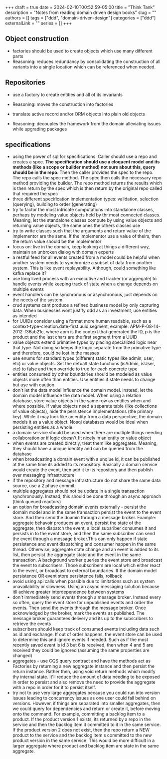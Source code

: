 +++ 
draft = true
date = 2024-02-10T00:52:59-05:00
title = "Think Tank"
description = "Notes from reading domain driven design books"
slug = ""
authors = []
tags = ["ddd", "domain-driven-design"]
categories = ["ddd"]
externalLink = ""
series = []
+++

## Object construction
- factories should be used to create objects which use many different parts
- Reasoning: reduces redundancy by consolidating the construction of all variants into a single location which can be referenced when needed.

## Repositories
- use a factory to create entities and all of its invariants
- Reasoning: moves the construction into factories

- translate active record and/or ORM objects into plain old objects
- Reasoning: decouples the framework from the domain alleviating issues while upgrading packages


## specifications
- using the power of sql for specifications. Caller should use a repo and creates a spec. **The specification should use a eloquent model and its methods (like a scope or builder methed) not sure about this, query should be in the repo**. Then the caller provides the spec to the repo. The repo calls the spec method. The spec then calls the necessary repo method providing the builder. The repo method returns the results which is then return by the spec which is then return by the original repo called that required the spec
- three different specification implementation types: validation, selection (querying), building to order (generating)
- try to factor the most intricate computations into standalone classes, perhaps by modeling value objects held by thr most connected classes. Meaning, let the standalone classes compute by using value objects and returning value objects, the same ones the others classes use
- try to write classes such that the arguments and return value of the implementor are the same. If the implementor use a value of theirs, then the return value should be the implementor
- focus on: live in the domain, keep looking at things a different way, maintain an unbroken dialog with domain experts 
- a restful feed for all events created from a model could be helpful when another system needs to synchronize a subset of data from another system. This is like event replayability. Although, could something like kafka replace it?
- use long lived process with an executive and tracker (or aggregate) to handle events while keeping track of state when a change depends on multiple events
- event handlers can be synchronous or asynchronous, just depends on the needs of the system
- crud systems cant produce a refined business model by only capturing data. When businesses wont justify ddd as an investment, use entities as intended
- for UUIDs consider using a format more human readable, such as a context-type-creation.date-first.uuid.segment, example: APM-P-08-14-2012-f36ab21c, where apm is the context that generated the ID, p is the product and the last chars are the first segment from a UUID
- value objects extend primative types by placing specialized logic near that type. Not doing so keeps the logic separate from the primative type and therefore, could be lost in the masses
- use enums for standard types (different static types like admin, user, etc) or value objects. Set the defualt state functions (isAdmin, isUser, etc) to false and then override to true for each concrete type
- entities consumed by other boundaries should be modeled as value objects more often than entities. Use entities if state needs to change but use with caution
- don't let the data model influence the domain model. Instead, let the domain model influence the data model. When using a relation database, store value objects in the same row as entities when and where possible. If value objects need a separate table (like collections of value objects), hide the persistence implementations (the primary key). While it may look like an entity from a data perspective, the domain models it as a value object. Nosql databases would be ideal when persisting entities as a whole
- a domain service should be used when there are multiple things needing collaboration or if logic doesn't fit nicely in an entity or value object
- when events are created directly, treat them like aggregates. Meaning, they should have a unique identity and can be queried from the database
- when broadcasting a domain event with a unqiue id, it can be published at the same time its added to its repository. Basically a domain service would create the event, then add it to its repository and then publish over messaging infrastructure
- if the repository and message infrastructure do not share the same data source, use a 2 phase commit. 
- multiple aggregates should not be update in a single transaction synchronously. Instead, this should be done through an async approach (think queued reactors)
- an option for broadcasting domain events externally - persist the domain model and in the same transaction persist the event to the event store. And then send the doamin through a message broker. Example: aggregate behavoir produces an event, persist the state of the aggregate, then dispatch the event, a local subsriber consumes it and persists in to the event store, and then the same subscriber can send the event through a message broker.This can only happen if state persistence and event dispatching and consumer happen in the same thread. Otherwise, aggregate state change and an event is added to its list, then persist the aggregate state and the event in the same transaction. A background worker queries the event store and broadcast the event to subscribers. Those subscribers are local which either react to the event, or broadcast to external boundaries. If the domain model persistence OR event store persistence fails, rollback
- avoid using api calls when possible due to limitations such as system unavailability or slowness. Using an async messaging solution because itll achieve greater interdependence between systems
- don't immediately send events through a message broker. Instead every so often, query the event store for unpublished events and order the events. Then send the events through the message broker. Once acknowledged by the broker, mark the events as published. The message broker guarantees delivery and its up to the subscribers to retrieve the events
- subscribers should keep track of consumed events including data such as id and exchange. If out of order happens, the event store can be used to determine this and ignore events if needed. Such as if the most recently saved event is id 3 but 6 is received, then when 4 and 5 are received they could be ignored (assuming the same properties are changed)
- aggregates - use CQS query contract and have the methods act as Factories by returning a new aggregate instance and then persist the return instance. Rather then, using void return methods which modify thy internal state. It'll reduce the amount of data needing to be exposed in order to persist and also remove the need to provide the aggregate with a repo in order for it to persist itself.
- try not to use very large aggregates because you could run into version issues leading to concurrency issues as one user could fall behind on versions. However, if things are separated into smaller aggregates, then we could query for dependencies and return or create it, before moving onto the command. For example, committing a backlog item to a product. If the product version 1 exists, its returned by a repo in the service and then the backlog item it committed to it in the same service. If the product version 2 does not exist, then the repo return a NEW product to the service and the backlog item s committed to the new product version in the same service. This would be more difficult in a larger aggregate where product and backlog item are state in the same aggregate.
